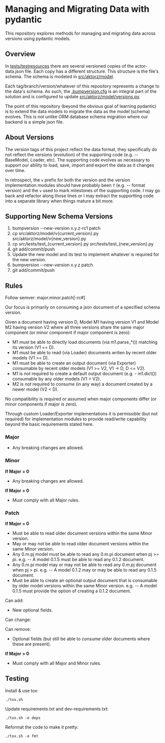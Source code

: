 # Managing and Migrating Data with pydantic

This repository explores methods for managing and migrating data across versions using pydantic models.

## Overview

In [tests/testresources](tests/testresources) there are several versioned copies of the actor-data.json file.
Each copy has a different structure.
This structure is the file's schema.
The schema is modeled in [src/aktorz/model](src/aktorz/model).

Each tag/branch/version/whatever of this repository represents a change to the data's schema. As such, the [.bumpversion.cfg](.bumpversion.cfg) is an integral part of the solution and is configured to update [src/aktorz/model/versions.py](src/aktorz/model/versions.py).

The point of this repository (beyond the obvious goal of learning pydantic) is to extend the data models to migrate the data as the model (schema) evolves. This is not unlike ORM database schema migration where our backend is a simple json file.

## About Versions

The version tags of this project reflect the data format, they specifically do not reflect the versions (evolution) of the supporting code (e.g. -- BaseModel, Loader, etc). The supporting code evolves as necessary to support our ability to load, save, import and export the data as it changes over time.

In retrospect, the `v` prefix for both the version and the version implementation modules should have probably been `f` (e.g. -- format version) and the `v` used to mark milestones of the supporting code. I may go back and refactor along those lines _or_ I may extract the supportting code into a separate library when things mature a bit more.

## Supporting New Schema Versions

1. bumpversion --new-version x.y.z-rc1 patch
2. cp src/aktorz/model/v{current_version}.py src/aktorz/model/v{new_version}.py
3. cp src/tests/test_{current_version}.py src/tests/test_{new_version}.py
4. git add/commit/push
5. Update the new model and its test to implement whatever is required for the new version.
6. bumpversion --new-version x.y.z patch
7. git add/commit/push

## Rules

Follow semver: major.minor.patch\[-rc#\]

Our focus is primarily on consuming a json document of a specified schema version.

Given a document having version D, Model M1 having version V1 and Model M2 having version V2 where all three versions share the same major component (or minor component if major component is zero):
- M1 must be able to directly load documents (via m1.parse_*()) matching its version (V1 == D).
- M1 must be able to read (via Loader) documents writen by recent older models (V1 >= D).
- M1 must be able to create an output document (via Exporter) consumable by recent older models (V1 >= V2, V1 -> D, D <= V2).
- M1 is _not_ required to create a default output document (e.g. - m1.dict()) consumable by any older models (V1 > V2).
- M2 is _not_ required to consume (in any way) a document created by a newer model (V2 < D).

No compatibility is required or assumed when major components differ (or minor components if major is zero).

Through custom Loader/Exporter implementations it is permissible (but not required) for implementation modules to provide read/write capability beyond the basic requirements stated here.

### Major

- Any breaking changes are allowed.

### Minor

**If Major = 0**
- Any breaking changes are allowed.

**If Major > 0**
- Must comply with all Major rules.

### Patch

**If Major = 0**

- Must be able to read older document versions within the same Minor version.
- May or may not be able to read older document versions within the same Minor version.
- Any 0.m.pj model must be able to read any 0.m.pi document when pj >= pi.
  e.g. -- A model 0.1.5 must be able to read any 0.1.2 document.
- Any 0.m.pi model may or may not be able to read any 0.m.pj document when pj > pi.
  e.g. -- A model 0.1.2 may or may be able to read any 0.1.5 document.
- Must be able to create an optional output document that is consumable by older model versions within the same Minor version.
  e.g. -- A model 0.1.5 must provide the option of creating a 0.1.2 document.

Can add:
- New optional fields.

Can change:

Can remove:
- Optional fields (but still be able to consume older documents where these are present).

**If Major > 0**
- Must comply with all Major and Minor rules.

## Testing

Install & use tox:

    ./tox.sh

Update requirements.txt and dev-requirements.txt:

    ./tox.sh -e deps

Reformat the code to make it pretty:

    ./tox.sh -e fmt
